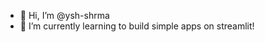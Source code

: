 - 👋 Hi, I’m @ysh-shrma
- 🌱 I’m currently learning to build simple apps on streamlit!

<!---
ysh-shrma/ysh-shrma is a ✨ special ✨ repository because its `README.md` (this file) appears on your GitHub profile.
You can click the Preview link to take a look at your changes.
--->
